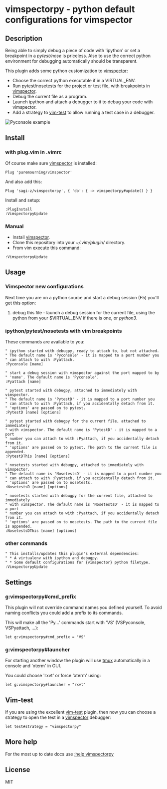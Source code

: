 # vimspectorpy - python default configurations for vimspector

## Description

Being able to simply debug a piece of code with 'ipython' or set a breakpoint
in a *pytest/nose* is priceless. Also to use the correct python
environment for debugging automatically should be transparent.

This plugin adds some python customization to [vimspector]:

* Choose the correct python executable if in a VIRTUAL_ENV.
* Run pytest/nosetests for the project or test file, with breakpoints in
  [vimspector].
* Debug the current file as a program.
* Launch ipython and attach a debugger to it to debug your code with vimspector.
* Add a strategy to [vim-test] to allow running a test case in a debugger.

![Pyconsole example](Pyconsole.gif "ipython console debug your code with vimspector")

## Install

### with plug.vim in .vimrc

Of course make sure [vimspector] is installed:

`Plug 'puremourning/vimspector'`

And also add this:

`Plug 'sagi-z/vimspectorpy', { 'do': { -> vimspectorpy#update() } }`

Install and setup:

```vim
:PlugInstall 
:VimspectorpyUpdate 
```


### Manual

* Install [vimspector].
* Clone this repository into your *~/.vim/plugin/* directory.
* From vim execute this command:

```vim
:VimspectorpyUpdate 
```

## Usage

### Vimspector new configurations

Next time you are on a python source and start a debug session (F5) you'll get
this option:

1. debug this file - launch a debug session for the current file, using the
   python from your $VIRTUAL_ENV if there is one, or *python3*.

### ipython/pytest/nosetests with vim breakpoints

These commands are available to you:

```vim
" ipython started with debugpy, ready to attach to, but not attached.
" The default name is 'Pyconsole' - it is mapped to a port number you
" can attach to with :Pyattach.
:Pyconsole [name]

" start a debug session with vimspector against the port mapped to by
" 'name'. The default name is 'Pyconsole'.
:Pyattach [name]

" pytest started with debugpy, attached to immediately with vimspector.
" The default name is 'PytestD' - it is mapped to a port number you
" can attach to with :Pyattach, if you accidentally detach from it.
" 'options' are passed on to pytest.
:PytestD [name] [options]

" pytest started with debugpy for the current file, attached to immediately
" with vimspector. The default name is 'PytestD' - it is mapped to a port
" number you can attach to with :Pyattach, if you accidentally detach from it.
" 'options' are passed on to pytest. The path to the current file is appended.
:PytestDThis [name] [options]

" nosetests started with debugpy, attached to immediately with vimspector.
" The default name is 'NosetestsD' - it is mapped to a port number you
" can attach to with :Pyattach, if you accidentally detach from it.
" 'options' are passed on to nosetests.
:NosetestsD [name] [options]

" nosetests started with debugpy for the current file, attached to immediately
" with vimspector. The default name is 'NosetestsD' - it is mapped to a port
" number you can attach to with :Pyattach, if you accidentally detach from it.
" 'options' are passed on to nosetests. The path to the current file is appended.
:NosetestsDThis [name] [options]
```

### other commands

```vim
" This installs/updates this plugin's external dependencies:
" * A virtualenv with ipython and debugpy.
" * Some default configurations for {vimspector} python filetype.
:VimspectorpyUpdate
```

## Settings

### g:vimspectorpy#cmd_prefix

This plugin will not override command names you defined yourself.  To avoid
naming conflicts you could add a prefix to its commands.

This will make all the 'Py...' commands start with 'VS' (VSPyconsole,
VSPyattach, ...):

```vim
let g:vimspectorpy#cmd_prefix = "VS"
```

### g:vimspectorpy#launcher

For starting another window the plugin will use [tmux] automatically in a
console and 'xterm' in GUI.

You could choose 'rxvt' or force 'xterm' using:

```vim
let g:vimspectorpy#launcher = "rxvt"
```

## Vim-test

If you are using the excellent [vim-test] plugin, then now you can choose a
strategy to open the test in a [vimspector] debugger:

```vim
let test#strategy = "vimspectorpy"
```

## More help

For the most up to date docs use [:help vimspectorpy](doc/vimspectorpy.txt)

## License

MIT

[vimspector]: https://github.com/puremourning/vimspector
[tmux]:       https://github.com/tmux/tmux/wiki
[vim-test]:   https://github.com/vim-test/vim-test
